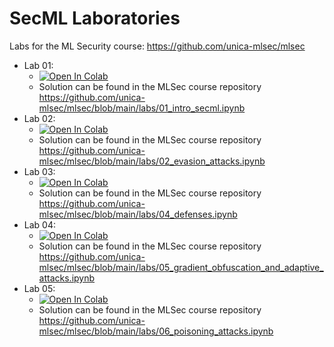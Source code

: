 # SecML Laboratories

Labs for the ML Security course: https://github.com/unica-mlsec/mlsec

* Lab 01: 
  * [![Open In Colab](https://colab.research.google.com/assets/colab-badge.svg)](https://colab.research.google.com/github/maurapintor/unica_mlsec_labs/blob/HEAD/01_intro_secml.ipynb)
  * Solution can be found in the MLSec course repository https://github.com/unica-mlsec/mlsec/blob/main/labs/01_intro_secml.ipynb
* Lab 02:
  * [![Open In Colab](https://colab.research.google.com/assets/colab-badge.svg)](
https://colab.research.google.com/github/maurapintor/unica_mlsec_labs/blob/HEAD/02_evasion_attacks.ipynb)
  * Solution can be found in the MLSec course repository https://github.com/unica-mlsec/mlsec/blob/main/labs/02_evasion_attacks.ipynb
* Lab 03:
  * [![Open In Colab](https://colab.research.google.com/assets/colab-badge.svg)](
https://colab.research.google.com/github/maurapintor/unica_mlsec_labs/blob/HEAD/03_defenses.ipynb)
  * Solution can be found in the MLSec course repository https://github.com/unica-mlsec/mlsec/blob/main/labs/04_defenses.ipynb
* Lab 04:
  * [![Open In Colab](https://colab.research.google.com/assets/colab-badge.svg)](https://colab.research.google.com/github/maurapintor/unica_mlsec_labs/blob/HEAD/04_gradient_obfuscation_and_adaptive_attacks.ipynb)
  * Solution can be found in the MLSec course repository https://github.com/unica-mlsec/mlsec/blob/main/labs/05_gradient_obfuscation_and_adaptive_attacks.ipynb  
* Lab 05:
  * [![Open In Colab](https://colab.research.google.com/assets/colab-badge.svg)](
https://colab.research.google.com/github/maurapintor/unica_mlsec_labs/blob/HEAD/05_poisoning_attacks.ipynb)
  * Solution can be found in the MLSec course repository https://github.com/unica-mlsec/mlsec/blob/main/labs/06_poisoning_attacks.ipynb 



